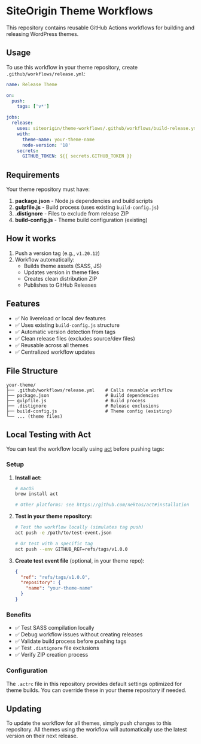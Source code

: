 # SiteOrigin Theme Workflows

This repository contains reusable GitHub Actions workflows for building and releasing WordPress themes.

## Usage

To use this workflow in your theme repository, create `.github/workflows/release.yml`:

```yaml
name: Release Theme

on:
  push:
    tags: ['v*']

jobs:
  release:
    uses: siteorigin/theme-workflows/.github/workflows/build-release.yml@main
    with:
      theme-name: your-theme-name
      node-version: '18'
    secrets:
      GITHUB_TOKEN: ${{ secrets.GITHUB_TOKEN }}
```

## Requirements

Your theme repository must have:

1. **package.json** - Node.js dependencies and build scripts
2. **gulpfile.js** - Build process (uses existing `build-config.js`)
3. **.distignore** - Files to exclude from release ZIP
4. **build-config.js** - Theme build configuration (existing)

## How it works

1. Push a version tag (e.g., `v1.20.12`)
2. Workflow automatically:
   - Builds theme assets (SASS, JS)
   - Updates version in theme files
   - Creates clean distribution ZIP
   - Publishes to GitHub Releases

## Features

- ✅ No livereload or local dev features
- ✅ Uses existing `build-config.js` structure
- ✅ Automatic version detection from tags  
- ✅ Clean release files (excludes source/dev files)
- ✅ Reusable across all themes
- ✅ Centralized workflow updates

## File Structure

```
your-theme/
├── .github/workflows/release.yml    # Calls reusable workflow
├── package.json                     # Build dependencies
├── gulpfile.js                      # Build process
├── .distignore                      # Release exclusions
├── build-config.js                  # Theme config (existing)
└── ... (theme files)
```

## Local Testing with Act

You can test the workflow locally using [act](https://github.com/nektos/act) before pushing tags:

### Setup

1. **Install act:**
   ```bash
   # macOS
   brew install act
   
   # Other platforms: see https://github.com/nektos/act#installation
   ```

2. **Test in your theme repository:**
   ```bash
   # Test the workflow locally (simulates tag push)
   act push -e /path/to/test-event.json
   
   # Or test with a specific tag
   act push --env GITHUB_REF=refs/tags/v1.0.0
   ```

3. **Create test event file** (optional, in your theme repo):
   ```json
   {
     "ref": "refs/tags/v1.0.0",
     "repository": {
       "name": "your-theme-name"
     }
   }
   ```

### Benefits

- ✅ Test SASS compilation locally
- ✅ Debug workflow issues without creating releases  
- ✅ Validate build process before pushing tags
- ✅ Test `.distignore` file exclusions
- ✅ Verify ZIP creation process

### Configuration

The `.actrc` file in this repository provides default settings optimized for theme builds. You can override these in your theme repository if needed.

## Updating

To update the workflow for all themes, simply push changes to this repository. All themes using the workflow will automatically use the latest version on their next release.